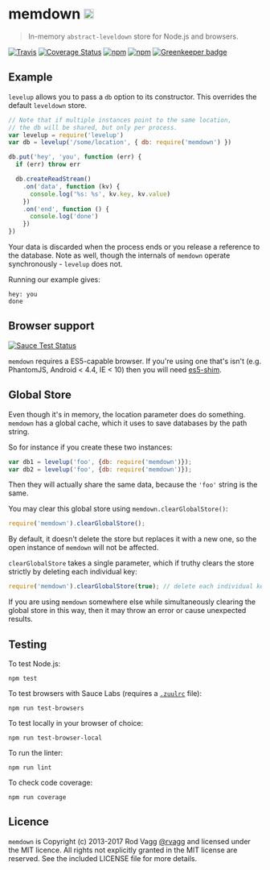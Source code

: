 # memdown <img alt="LevelDB Logo" height="20" src="http://leveldb.org/img/logo.svg" />

> In-memory `abstract-leveldown` store for Node.js and browsers.

[![Travis](https://secure.travis-ci.org/Level/memdown.png)](http://travis-ci.org/Level/memdown) [![Coverage Status](https://coveralls.io/repos/Level/memdown/badge.svg?branch=master&service=github)](https://coveralls.io/github/Level/memdown?branch=master) [![npm](https://img.shields.io/npm/v/memdown.svg)](https://www.npmjs.com/package/memdown) [![npm](https://img.shields.io/npm/dm/memdown.svg)](https://www.npmjs.com/package/memdown) [![Greenkeeper badge](https://badges.greenkeeper.io/Level/memdown.svg)](https://greenkeeper.io/)

## Example

`levelup` allows you to pass a `db` option to its constructor. This overrides the default `leveldown` store.

```js
// Note that if multiple instances point to the same location,
// the db will be shared, but only per process.
var levelup = require('levelup')
var db = levelup('/some/location', { db: require('memdown') })

db.put('hey', 'you', function (err) {
  if (err) throw err

  db.createReadStream()
    .on('data', function (kv) {
      console.log('%s: %s', kv.key, kv.value)
    })
    .on('end', function () {
      console.log('done')
    })
})
```

Your data is discarded when the process ends or you release a reference to the database. Note as well, though the internals of `memdown` operate synchronously - `levelup` does not.

Running our example gives:

```
hey: you
done
```

Browser support
----

[![Sauce Test Status](https://saucelabs.com/browser-matrix/level-ci.svg)](https://saucelabs.com/u/level-ci)

`memdown` requires a ES5-capable browser. If you're using one that's isn't (e.g. PhantomJS, Android < 4.4, IE < 10) then you will need [es5-shim](https://github.com/es-shims/es5-shim).

Global Store
---

Even though it's in memory, the location parameter does do something. `memdown`
has a global cache, which it uses to save databases by the path string.

So for instance if you create these two instances:

```js
var db1 = levelup('foo', {db: require('memdown')});
var db2 = levelup('foo', {db: require('memdown')});
```

Then they will actually share the same data, because the `'foo'` string is the same.

You may clear this global store using `memdown.clearGlobalStore()`:

```js
require('memdown').clearGlobalStore();
```

By default, it doesn't delete the store but replaces it with a new one, so the open instance of `memdown` will not be affected.

`clearGlobalStore` takes a single parameter, which if truthy clears the store strictly by deleting each individual key:

```js
require('memdown').clearGlobalStore(true); // delete each individual key
```

If you are using `memdown` somewhere else while simultaneously clearing the global store in this way, then it may throw an error or cause unexpected results.

Testing
----

To test Node.js:

    npm test

To test browsers with Sauce Labs (requires a [`.zuulrc`](https://github.com/defunctzombie/zuul/wiki/Zuulrc) file):

    npm run test-browsers

To test locally in your browser of choice:

    npm run test-browser-local

To run the linter:

    npm run lint

To check code coverage:

    npm run coverage

Licence
---

`memdown` is Copyright (c) 2013-2017 Rod Vagg [@rvagg](https://twitter.com/rvagg) and licensed under the MIT licence. All rights not explicitly granted in the MIT license are reserved. See the included LICENSE file for more details.
